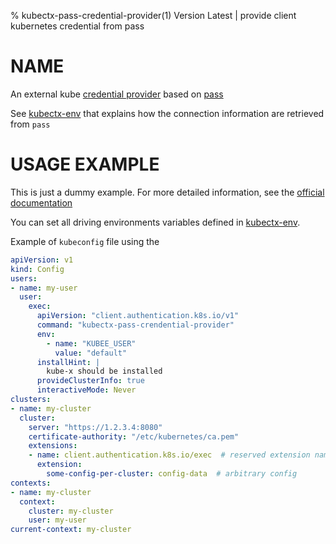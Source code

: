 % kubectx-pass-credential-provider(1) Version Latest | provide client kubernetes credential from pass 
# NAME

An external kube [credential provider](https://github.com/kubernetes/enhancements/blob/master/keps/sig-auth/541-external-credential-providers/README.md#provider-configuration)
based on [pass](https://www.passwordstore.org/)


See [kubectx-env](kubectx-env.md) that explains how the connection information
are retrieved from `pass`

# USAGE EXAMPLE

This is just a dummy example. For more detailed information, see the
[official documentation](https://github.com/kubernetes/enhancements/blob/master/keps/sig-auth/541-external-credential-providers/README.md#provider-configuration)

You can set all driving environments variables defined in [kubectx-env](kubectx-env.md).

Example of `kubeconfig` file using the 
```yaml
apiVersion: v1
kind: Config
users:
- name: my-user
  user:
    exec:
      apiVersion: "client.authentication.k8s.io/v1"
      command: "kubectx-pass-crendential-provider"
      env:
        - name: "KUBEE_USER"
          value: "default"
      installHint: |
        kube-x should be installed
      provideClusterInfo: true
      interactiveMode: Never
clusters:
- name: my-cluster
  cluster:
    server: "https://1.2.3.4:8080"
    certificate-authority: "/etc/kubernetes/ca.pem"
    extensions:
    - name: client.authentication.k8s.io/exec  # reserved extension name for per cluster exec config
      extension:
        some-config-per-cluster: config-data  # arbitrary config
contexts:
- name: my-cluster
  context:
    cluster: my-cluster
    user: my-user
current-context: my-cluster
```



